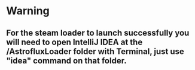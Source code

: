 # Warning
## For the steam loader to launch successfully you will need to open IntelliJ IDEA at the /AstrofluxLoader folder with Terminal, just use "idea" command on that folder.